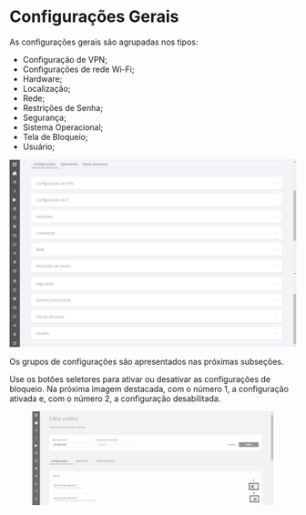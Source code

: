 # Configurações Gerais

As configurações gerais são agrupadas nos tipos:

* Configuração de VPN;
* Configurações de rede Wi-Fi;
* Hardware;
* Localização;
* Rede;
* Restrições de Senha;
* Segurança;
* Sistema Operacional;
* Tela de Bloqueio;
* Usuário;

![](<../../../.gitbook/assets/4 (3).png>)

Os grupos de configurações são apresentados nas próximas subseções.

Use os botões seletores para ativar ou desativar as configurações de bloqueio. Na próxima imagem destacada, com o número 1, a configuração ativada e, com o número 2, a configuração desabilitada.

<figure><img src="../../../.gitbook/assets/image (4) (1) (1) (1) (1).png" alt=""><figcaption></figcaption></figure>

